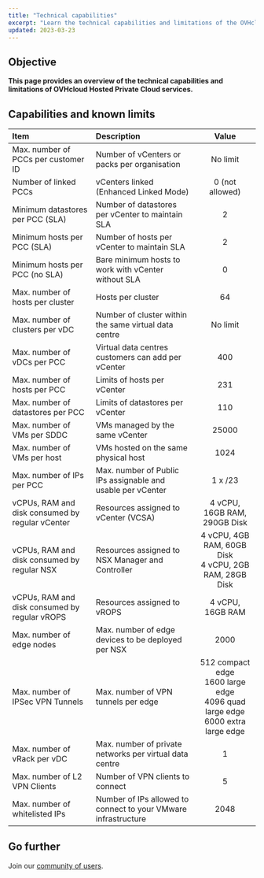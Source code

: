 ```yaml
---
title: "Technical capabilities"
excerpt: "Learn the technical capabilities and limitations of the OVHcloud Hosted Private Cloud"
updated: 2023-03-23
---
```


## Objective

**This page provides an overview of the technical capabilities and limitations of OVHcloud Hosted Private Cloud services.**

## Capabilities and known limits

| Item                                            | Description                                                    |                                        Value                                         |
|:------------------------------------------------|:---------------------------------------------------------------|:------------------------------------------------------------------------------------:|
| Max. number of PCCs per customer ID             | Number of vCenters or packs per organisation                   |                                       No limit                                       |
| Number of linked PCCs                           | vCenters linked (Enhanced Linked Mode)                         |                                   0 (not allowed)                                    |
| Minimum datastores per PCC (SLA)                | Number of datastores per vCenter to maintain SLA               |                                          2                                           |
| Minimum hosts per PCC (SLA)                     | Number of hosts per vCenter to maintain SLA                    |                                          2                                           |
| Minimum hosts per PCC (no SLA)                  | Bare minimum hosts to work with vCenter without SLA            |                                          0                                           |
| Max. number of hosts per cluster                | Hosts per cluster                                              |                                          64                                          |
| Max. number of clusters per vDC                 | Number of cluster within the same virtual data centre          |                                       No limit                                       |
| Max. number of vDCs per PCC                     | Virtual data centres customers can add per vCenter             |                                         400                                          |
| Max. number of hosts per PCC                    | Limits of hosts per vCenter                                    |                                         231                                          |
| Max. number of datastores per PCC               | Limits of datastores per vCenter                               |                                         110                                          |
| Max. number of VMs per SDDC                     | VMs managed by the same vCenter                                |                                        25000                                         |
| Max. number of VMs per host                     | VMs hosted on the same physical host                           |                                         1024                                         |
| Max. number of IPs per PCC                      | Max. number of Public IPs assignable and usable per vCenter    |                                       1 x /23                                        |
| vCPUs, RAM and disk consumed by regular vCenter | Resources assigned to vCenter (VCSA)                           |                             4 vCPU, 16GB RAM, 290GB Disk                             |
| vCPUs, RAM and disk consumed by regular NSX     | Resources assigned to NSX Manager and Controller               |               4 vCPU, 4GB RAM, 60GB Disk<br>4 vCPU, 2GB RAM, 28GB Disk               |
| vCPUs, RAM and disk consumed by regular vROPS   | Resources assigned to vROPS                                    |                                   4 vCPU, 16GB RAM                                   |
| Max. number of edge nodes                       | Max. number of edge devices to be deployed per NSX             |                                         2000                                         |
| Max. number of IPSec VPN Tunnels                | Max. number of VPN tunnels per edge                            | 512 compact edge<br>1600 large edge<br>4096 quad large edge<br>6000 extra large edge |
| Max. number of vRack per vDC                    | Max. number of private networks per virtual data centre        |                                          1                                           |
| Max. number of L2 VPN Clients                   | Number of VPN clients to connect                               |                                          5                                           |
| Max. number of whitelisted IPs                  | Number of IPs allowed to connect to your VMware infrastructure |                                         2048                                         |

## Go further

Join our [community of users](/links/community).
